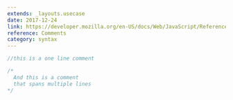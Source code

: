 ```yaml
---
extends: _layouts.usecase
date: 2017-12-24
link: https://developer.mozilla.org/en-US/docs/Web/JavaScript/Reference/Lexical_grammar#Comments
reference: Comments
category: syntax
---
```


```javascript
//this is a one line comment

/*
  And this is a comment
  that spans multiple lines
*/
```
